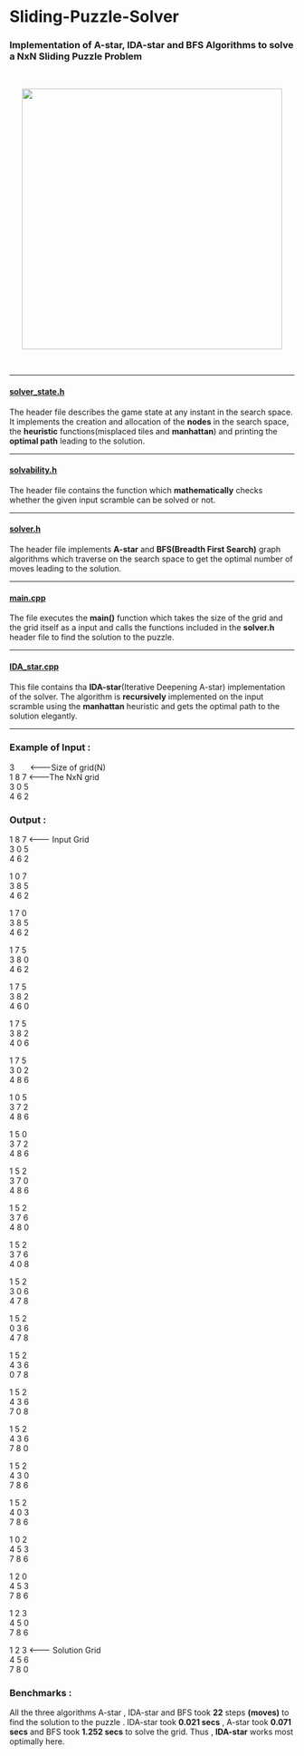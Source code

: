 # Sliding-Puzzle-Solver
### Implementation of A-star, IDA-star and BFS Algorithms to solve a NxN Sliding Puzzle Problem
</br>
<p align="center">
  <img width="460" height="460" src="https://miro.medium.com/max/1050/1*W7jg4GmEjGBypd9WPktasQ.gif">
</p>
<br />

---------------------
#### [**solver_state.h**](https://github.com/ash04-creater/Sliding-Puzzle-Solver/blob/main/solver_state.h)

The header file describes the game state at any instant in the search space. It implements the creation and allocation of the **nodes** in the search space, the **heuristic** functions(misplaced tiles and **manhattan**) and printing the **optimal path** leading to the solution.

-----------------
#### [**solvability.h**](https://github.com/ash04-creater/Sliding-Puzzle-Solver/blob/main/solvability.h)

The header file contains the function which **mathematically** checks whether the given input scramble can be solved or not.

----------------

#### [**solver.h**](https://github.com/ash04-creater/Sliding-Puzzle-Solver/blob/main/solver.h)

The header file implements **A-star** and **BFS(Breadth First Search)** graph algorithms which traverse on the search space to get the optimal number of moves leading to the solution.

-------------

#### [**main.cpp**](https://github.com/ash04-creater/Sliding-Puzzle-Solver/blob/main/main.cpp)

The file executes the **main()** function which takes the size of the grid and the grid itself as a input and calls the functions included in the **solver.h** header file to find the solution to the puzzle.

------------

#### [**IDA_star.cpp**](https://github.com/ash04-creater/Sliding-Puzzle-Solver/blob/main/IDA_star.cpp)

This file contains tha **IDA-star**(Iterative Deepening A-star) implementation of the solver. The algorithm is **recursively** implemented on the input scramble using the **manhattan** heuristic and gets the optimal path to the solution elegantly.

------------

### Example of Input :

3 &nbsp; &nbsp; &nbsp; <---Size of grid(N) </br>
1 8 7  <---The NxN grid </br>
3 0 5  </br>
4 6 2  </br>

### Output :

1 8 7 <--- Input Grid  </br>
3 0 5 </br>
4 6 2 </br>
   
1 0 7   
3 8 5   
4 6 2   
  
1 7 0   
3 8 5  
4 6 2   

1 7 5   
3 8 0   
4 6 2   

1 7 5   
3 8 2   
4 6 0   

1 7 5   
3 8 2   
4 0 6   

1 7 5   
3 0 2   
4 8 6   

1 0 5   
3 7 2   
4 8 6   

1 5 0   
3 7 2   
4 8 6   

1 5 2   
3 7 0   
4 8 6   

1 5 2   
3 7 6   
4 8 0   

1 5 2   
3 7 6   
4 0 8   

1 5 2   
3 0 6   
4 7 8   

1 5 2   
0 3 6   
4 7 8   

1 5 2   
4 3 6   
0 7 8  

1 5 2   
4 3 6   
7 0 8   

1 5 2   
4 3 6   
7 8 0   

1 5 2   
4 3 0   
7 8 6   

1 5 2   
4 0 3   
7 8 6   

1 0 2    
4 5 3   
7 8 6   

1 2 0   
4 5 3   
7 8 6   

1 2 3   
4 5 0   
7 8 6   

1 2 3 <--- Solution Grid   
4 5 6   
7 8 0   
  
### **Benchmarks :**
All the three algorithms A-star , IDA-star and BFS took **22** steps **(moves)** to find the solution to the puzzle . IDA-star took **0.021 secs** , A-star took **0.071 secs** and BFS took **1.252 secs** to solve the grid. Thus , **IDA-star** works most optimally here.







